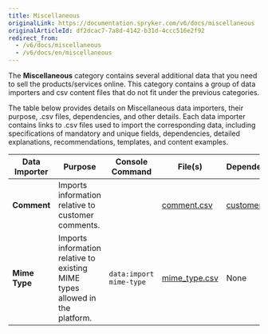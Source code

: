 ```yaml
---
title: Miscellaneous
originalLink: https://documentation.spryker.com/v6/docs/miscellaneous
originalArticleId: df2dcac7-7a8d-4142-b31d-4ccc516e2f92
redirect_from:
  - /v6/docs/miscellaneous
  - /v6/docs/en/miscellaneous
---
```


The **Miscellaneous** category contains several additional data that you need to sell the products/services online. This category contains a group of data importers and csv content files that do not fit under the previous categories.

The table below provides details on Miscellaneous data importers, their purpose, .csv files, dependencies, and other details. Each data importer contains links to .csv files used to import the corresponding data, including specifications of mandatory and unique fields, dependencies, detailed explanations, recommendations, templates, and content examples.

| Data Importer | Purpose | Console Command| File(s) | Dependencies |
| --- | --- | --- | --- |--- |
| **Comment**   | Imports information relative to customer comments. | |[comment.csv](/docs/scos/dev/developer-guides/202009.0/development-guide/data-import/data-import-categories/miscellaneous/file-details-comment.csv.html)|[customer.csv ](/docs/scos/dev/developer-guides/202009.0/development-guide/data-import/data-import-categories/commerce-setup/file-details-customer.csv.html)|
| **Mime Type**   | Imports information relative to existing MIME types allowed in the platform.|`data:import mime-type` | [mime_type.csv](/docs/scos/dev/developer-guides/202009.0/development-guide/data-import/data-import-categories/miscellaneous/file-details-mime-type.csv.html)| None|

